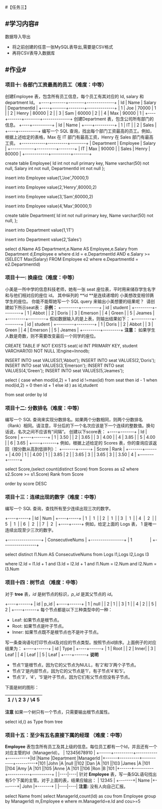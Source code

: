 #【任务三】
## **#学习内容#**
数据导入导出
  * 将之前创建的任意一张MySQL表导出,需要是CSV格式
  * 再将CSV表导入数据库
## **#作业#**
### 项目十: 各部门工资最高的员工（难度：中等）
创建Employee 表，包含所有员工信息，每个员工有其对应的 Id, salary 和 department Id。
+----+-------+--------+--------------+
| Id | Name  | Salary | DepartmentId |
+----+-------+--------+--------------+
| 1  | Joe   | 70000  | 1            |
| 2  | Henry | 80000  | 2            |
| 3  | Sam   | 60000  | 2            |
| 4  | Max   | 90000  | 1            |
+----+-------+--------+--------------+
创建Department 表，包含公司所有部门的信息。
+----+----------+
| Id | Name     |
+----+----------+
| 1  | IT       |
| 2  | Sales    |
+----+----------+
编写一个 SQL 查询，找出每个部门工资最高的员工。例如，根据上述给定的表格，Max 在 IT 部门有最高工资，Henry 在 Sales 部门有最高工资。
+------------+----------+--------+
| Department | Employee | Salary |
+------------+----------+--------+
| IT         | Max      | 90000  |
| Sales      | Henry    | 80000  |
+------------+----------+--------+

create table Employee{
    Id int not null primary key,
    Name varchar(50) not null,
    Salary int not null,
    DepartmentId int not null
};

insert into Employee value(1,'Joe',70000,1)

insert into Employee value(2,'Henry',80000,2)

insert into Employee value(3,'Sam',60000,2)

insert into Employee value(4,'Max',90000,1)

create table Department{
    Id int not null primary key,
    Name varchar(50) not null,
};

insert into Department value(1,'IT')

insert into Department value(2,'Sales')

select d.Name AS Department,e.Name AS Employee,e.Salary from Department d,Employee e
where d.Id = e.DepartmentId AND e.Salary >= (SELECT Max(Salary) FROM Employee e2 where e.DepartmentId = e2.DepartmentId)

### 项目十一: 换座位（难度：中等）
小美是一所中学的信息科技老师，她有一张 seat 座位表，平时用来储存学生名字和与他们相对应的座位 id。
其中纵列的 **id **是连续递增的
小美想改变相邻俩学生的座位。
你能不能帮她写一个 SQL query 来输出小美想要的结果呢？
 请创建如下所示seat表：
**示例：**
+---------+---------+
|    id   | student |
+---------+---------+
|    1    | Abbot   |
|    2    | Doris   |
|    3    | Emerson |
|    4    | Green   |
|    5    | Jeames  |
+---------+---------+
假如数据输入的是上表，则输出结果如下：
+---------+---------+
|    id   | student |
+---------+---------+
|    1    | Doris   |
|    2    | Abbot   |
|    3    | Green   |
|    4    | Emerson |
|    5    | Jeames  |
+---------+---------+
**注意：**
如果学生人数是奇数，则不需要改变最后一个同学的座位。


CREATE TABLE IF NOT EXISTS seat(
    id INT PRIMARY KEY,
    student VARCHAR(10) NOT NULL
)Engine=Innodb;

INSERT INTO seat VALUES(1,'Abbot');
INSERT INTO seat VALUES(2,'Doris');
INSERT INTO seat VALUES(3,'Emerson');
INSERT INTO seat VALUES(4,'Green');
INSERT INTO seat VALUES(5,'Jeames');

select (
case
  when mod(id,2) = 1 and id !=max(id) from seat then id - 1
  when mod(id,2) = 0 then id + 1
  else id
) as id,student

from seat order by Id


### 项目十二:  分数排名（难度：中等）
编写一个 SQL 查询来实现分数排名。如果两个分数相同，则两个分数排名（Rank）相同。请注意，平分后的下一个名次应该是下一个连续的整数值。换句话说，名次之间不应该有“间隔”。
创建以下score表：
+----+-------+
| Id | Score |
+----+-------+
| 1  | 3.50  |
| 2  | 3.65  |
| 3  | 4.00  |
| 4  | 3.85  |
| 5  | 4.00  |
| 6  | 3.65  |
+----+-------+
例如，根据上述给定的 Scores 表，你的查询应该返回（按分数从高到低排列）：
+-------+------+
| Score | Rank |
+-------+------+
| 4.00  | 1    |
| 4.00  | 1    |
| 3.85  | 2    |
| 3.65  | 3    |
| 3.65  | 3    |
| 3.50  | 4    |
+-------+------+

select Score,(select count(distinct Score) from Scores as s2 where s2.Score >= s1.Score) Rank from Score

order by score DESC

### 项目十三：连续出现的数字（难度：中等）
编写一个 SQL 查询，查找所有至少连续出现三次的数字。

+----+-----+
| Id | Num |
+----+-----+
| 1  |  1  |
| 2  |  1  |
| 3  |  1  |
| 4  |  2  |
| 5  |  1  |
| 6  |  2  |
| 7  |  2  |
+----+-----+
例如，给定上面的 Logs 表， 1 是唯一连续出现至少三次的数字。

+-----------------+
| ConsecutiveNums |
+-----------------+
| 1               |
+-----------------+

select distinct l1.Num AS ConsecutiveNums from Logs l1,Logs l2,Logs l3

where l2.Id = l1.Id + 1
      and l3.Id = l2.Id + 1
      and l1.Num = l2.Num
      and l2.Num = l3.Num

### 项目十四：树节点 （难度：中等）
对于 **tree** 表，*id* 是树节点的标识，*p_id* 是其父节点的 *id*。

+----+------+
| id | p_id |
+----+------+
| 1  | null |
| 2  | 1    |
| 3  | 1    |
| 4  | 2    |
| 5  | 2    |
+----+------+
每个节点都是以下三种类型中的一种：
* Leaf: 如果节点是根节点。
* Root: 如果节点是叶子节点。
* Inner: 如果节点既不是根节点也不是叶子节点。

写一条查询语句打印节点id及对应的节点类型。按照节点id排序。上面例子的对应结果为：
+----+------+
| id | Type |
+----+------+
| 1  | Root |
| 2  | Inner|
| 3  | Leaf |
| 4  | Leaf |
| 5  | Leaf |
+----+------+
**说明**
* 节点’1’是根节点，因为它的父节点为NULL，有’2’和’3’两个子节点。
* 节点’2’是内部节点，因为它的父节点是’1’，有子节点’4’和’5’。
* 节点’3’，‘4’，'5’是叶子节点，因为它们有父节点但没有子节点。

下面是树的图形：

|         1      /   \    2       3  /   \4       5 | 
|----|
**注意**
如果一个树只有一个节点，只需要输出根节点属性。

select id,() as Type from tree 



### 项目十五：至少有五名直接下属的经理 （难度：中等）
**Employee** 表包含所有员工及其上级的信息。每位员工都有一个Id，并且还有一个对应主管的Id（ManagerId）。
| 12345678910 | +------+----------+-----------+----------+\|Id    \|Name 	  \|Department \|ManagerId \|+------+----------+-----------+----------+\|101   \|John 	  \|A 	      \|null      \|\|102   \|Dan 	  \|A 	      \|101       \|\|103   \|James 	  \|A 	      \|101       \|\|104   \|Amy 	  \|A 	      \|101       \|\|105   \|Anne 	  \|A 	      \|101       \|\|106   \|Ron 	  \|B 	      \|101       \|+------+----------+-----------+----------+ | 
|----|----|
针对 **Employee** 表，写一条SQL语句找出有5个下属的主管。对于上面的表，结果应输出：
| 12345 | +-------+\| Name  \|+-------+\| John  \|+-------+ | 
|----|----|
**注意:**
没有人向自己汇报。

select Name
from(
select ManagerId,count(Id) as cou 
from Employee
group by ManagerId) m,Employee e
where m.ManagerId=e.Id and cou>=5
# 

